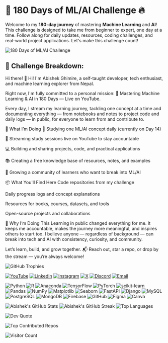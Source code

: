 

# **🚀 180 Days of ML/AI Challenge** 🔥

Welcome to my **180-day journey** of mastering **Machine Learning** and **AI**! This challenge is designed to take me from beginner to expert, one day at a time. Follow along for daily updates, resources, coding challenges, and real-world project applications. Let's make this challenge count!

![180 Days of ML/AI Challenge](https://github.com/user-attachments/assets/95db4aa7-ad40-44ee-85fc-21b13eccadc3)

## 🎯 Challenge Breakdown:
Hi there! 👋
Hi! I'm Abishek Ghimire, a self-taught developer, tech enthusiast, and machine learning explorer from Nepal.

Right now, I'm fully committed to a personal mission:
🎯 Mastering Machine Learning & AI in 180 Days — Live on YouTube.

Every day, I stream my learning journey, tackling one concept at a time and documenting everything — from notebooks and notes to project code and daily logs — in public, for everyone to learn from and contribute to.

🚀 What I’m Doing
🧠 Studying one ML/AI concept daily (currently on Day 14)

🎥 Streaming study sessions live on YouTube to stay accountable

💻 Building and sharing projects, code, and practical applications

📚 Creating a free knowledge base of resources, notes, and examples

🌱 Growing a community of learners who want to break into ML/AI

📦 What You'll Find Here
Code repositories from my challenge

Daily progress logs and concept explanations

Resources for books, courses, datasets, and tools

Open-source projects and collaborations

🙌 Why I’m Doing This
Learning in public changed everything for me. It keeps me accountable, makes the journey more meaningful, and inspires others to start too.
I believe anyone — regardless of background — can break into tech and AI with consistency, curiosity, and community.

Let’s learn, build, and grow together.
📬 Reach out, star a repo, or drop by the stream — you’re always welcome!

![GitHub Trophies](https://github-profile-trophy.vercel.app/?username=Abishek-0777&theme=gruvbox&no-frame=true&margin-w=4)


[![YouTube](https://img.shields.io/badge/YouTube-%23FF0000.svg?logo=YouTube&logoColor=white)](https://youtube.com/@Abishek_0777)
[![LinkedIn](https://img.shields.io/badge/LinkedIn-%230077B5.svg?logo=linkedin&logoColor=white)](https://www.linkedin.com/in/abishek-ghimire-ab88072a7/)
[![Instagram](https://img.shields.io/badge/Instagram-%23E4405F.svg?logo=Instagram&logoColor=white)](https://instagram.com/abixshek0777)
[![X](https://img.shields.io/badge/X-black.svg?logo=X&logoColor=white)](https://x.com/Abishek_0808)
[![Discord](https://img.shields.io/badge/Discord-%237289DA.svg?logo=discord&logoColor=white)](https://discord.gg/54t5XsXf)
[![Email](https://img.shields.io/badge/Email-D14836?logo=gmail&logoColor=white)](mailto:technosoft0777@gmail.com)

![Python](https://img.shields.io/badge/Python-3670A0?style=for-the-badge&logo=python&logoColor=ffdd54)
![R](https://img.shields.io/badge/R-276DC3?style=for-the-badge&logo=r&logoColor=white)
![Anaconda](https://img.shields.io/badge/Anaconda-44A833?style=for-the-badge&logo=anaconda&logoColor=white)
![TensorFlow](https://img.shields.io/badge/TensorFlow-FF6F00?style=for-the-badge&logo=tensorflow&logoColor=white)
![PyTorch](https://img.shields.io/badge/PyTorch-EE4C2C?style=for-the-badge&logo=pytorch&logoColor=white)
![scikit-learn](https://img.shields.io/badge/scikit--learn-F7931E?style=for-the-badge&logo=scikit-learn&logoColor=white)
![Pandas](https://img.shields.io/badge/Pandas-150458?style=for-the-badge&logo=pandas&logoColor=white)
![NumPy](https://img.shields.io/badge/NumPy-013243?style=for-the-badge&logo=numpy&logoColor=white)
![Matplotlib](https://img.shields.io/badge/Matplotlib-ffffff?style=for-the-badge&logo=matplotlib&logoColor=black)
![Seaborn](https://img.shields.io/badge/Seaborn-3776AB?style=for-the-badge&logo=python&logoColor=white)
![FastAPI](https://img.shields.io/badge/FastAPI-005571?style=for-the-badge&logo=fastapi)
![Django](https://img.shields.io/badge/Django-092E20?style=for-the-badge&logo=django&logoColor=white)
![MySQL](https://img.shields.io/badge/MySQL-4479A1?style=for-the-badge&logo=mysql&logoColor=white)
![PostgreSQL](https://img.shields.io/badge/PostgreSQL-316192?style=for-the-badge&logo=postgresql&logoColor=white)
![MongoDB](https://img.shields.io/badge/MongoDB-4ea94b?style=for-the-badge&logo=mongodb&logoColor=white)
![Firebase](https://img.shields.io/badge/Firebase-FFCA28?style=for-the-badge&logo=firebase&logoColor=black)
![GitHub](https://img.shields.io/badge/GitHub-181717?style=for-the-badge&logo=github&logoColor=white)
![Figma](https://img.shields.io/badge/Figma-F24E1E?style=for-the-badge&logo=figma&logoColor=white)
![Canva](https://img.shields.io/badge/Canva-00C4CC?style=for-the-badge&logo=canva&logoColor=white)

![Abishek's GitHub Stats](https://github-readme-stats.vercel.app/api?username=Abishek-0777&show_icons=true&theme=radical)
![Abishek's GitHub Streak](https://github-readme-streak-stats.herokuapp.com/?user=Abishek-0777&theme=radical)
![Top Languages](https://github-readme-stats.vercel.app/api/top-langs/?username=Abishek-0777&layout=compact&theme=radical)

![Dev Quote](https://quotes-github-readme.vercel.app/api?type=horizontal&theme=radical)

![Top Contributed Repos](https://github-contributor-stats.vercel.app/api?username=Abishek-0777&limit=5&theme=dark&combine_all_yearly_contributions=true)

![Visitor Count](https://visitcount.itsvg.in/api?id=Abishek-0777&icon=6&color=0)





